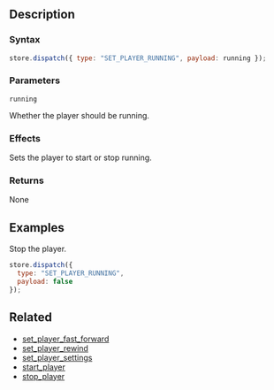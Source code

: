 ## Description

### Syntax

```javascript
store.dispatch({ type: "SET_PLAYER_RUNNING", payload: running });
```

### Parameters

`running`

Whether the player should be running.

### Effects

Sets the player to start or stop running.

### Returns

None

## Examples

Stop the player.

```javascript
store.dispatch({
  type: "SET_PLAYER_RUNNING",
  payload: false
});
```

## Related

- [set_player_fast_forward](./set_player_fast_forward.md)
- [set_player_rewind](./set_player_rewind.md)
- [set_player_settings](./set_player_settings.md)
- [start_player](./start_player.md)
- [stop_player](./stop_player.md)
